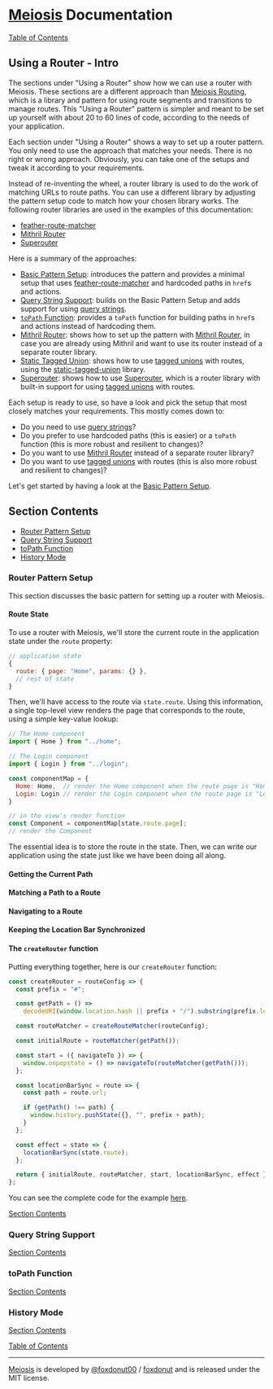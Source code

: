 # [Meiosis](https://meiosis.js.org) Documentation

[Table of Contents](toc.html)

## Using a Router - Intro

The sections under "Using a Router" show how we can use a router with Meiosis. These sections are a
different approach than [Meiosis Routing](routing.html), which is a library and pattern for using
route segments and transitions to manage routes. This "Using a Router" pattern is simpler and meant
to be set up yourself with about 20 to 60 lines of code, according to the needs of your application.

Each section under "Using a Router" shows a way to set up a router pattern. You only need to use the
approach that matches your needs. There is no right or wrong approach. Obviously, you can take one
of the setups and tweak it according to your requirements.

Instead of re-inventing the wheel, a router library is used to do the work of matching URLs to route
paths. You can use a different library by adjusting the pattern setup code to match how your chosen
library works. The following router libraries are used in the examples of this documentation:

- [feather-route-matcher](https://github.com/HenrikJoreteg/feather-route-matcher)
- [Mithril Router](https://mithril.js.org/route.html)
- [Superouter](https://gitlab.com/harth/superouter)

Here is a summary of the approaches:

- [Basic Pattern Setup](router-setup.html): introduces the pattern and provides a minimal setup that
  uses [feather-route-matcher](https://github.com/HenrikJoreteg/feather-route-matcher) and hardcoded
  paths in `href`s and actions.
- [Query String Support](router-query-string.html): builds on the Basic Pattern Setup and adds
  support for using [query strings](https://en.wikipedia.org/wiki/Query_string).
- [`toPath` Function](router-to-path.html): provides a `toPath` function for building paths in
  `href`s and actions instead of hardcoding them.
- [Mithril Router](router-mithril.html): shows how to set up the pattern with
  [Mithril Router](https://mithril.js.org/route.html), in case you are already using Mithril and
  want to use its router instead of a separate router library.
- [Static Tagged Union](router-static-tagged-union.html): shows how to use
  [tagged unions](https://en.wikipedia.org/wiki/Tagged_union) with routes, using the
  [static-tagged-union](https://github.com/foxdonut/static-tagged-union) library.
- [Superouter](router-superouter.html): shows how to use
  [Superouter](https://gitlab.com/harth/superouter), which is a router library with built-in support
  for using [tagged unions](https://en.wikipedia.org/wiki/Tagged_union) with routes.

Each setup is ready to use, so have a look and pick the setup that most closely matches your
requirements. This mostly comes down to:

- Do you need to use [query strings](https://en.wikipedia.org/wiki/Query_string)?
- Do you prefer to use hardcoded paths (this is easier) or a `toPath` function (this is more
  robust and resilient to changes)?
- Do you want to use [Mithril Router](https://mithril.js.org/route.html) instead of a separate
  router library?
- Do you want to use [tagged unions](https://en.wikipedia.org/wiki/Tagged_union) with routes (this
  is also more robust and resilient to changes)?

Let's get started by having a look at the [Basic Pattern Setup](router-setup.html).

<a name="section_contents"></a>
## Section Contents

- [Router Pattern Setup](#pattern_setup)
- [Query String Support](#query_string)
- [toPath Function](#to_path)
- [History Mode](#history_mode)

<a name="pattern_setup"></a>
### Router Pattern Setup

This section discusses the basic pattern for setting up a router with Meiosis.

#### Route State

To use a router with Meiosis, we'll store the current route in the application state under the
`route` property:

```javascript
// application state
{
  route: { page: "Home", params: {} },
  // rest of state
}
```

Then, we'll have access to the route via `state.route`. Using this information, a single top-level
view renders the page that corresponds to the route, using a simple key-value lookup:

```javascript
// The Home component
import { Home } from "../home";

// The Login component
import { Login } from "../login";

const componentMap = {
  Home: Home,  // render the Home component when the route page is "Home"
  Login: Login // render the Login component when the route page is "Login"
}

// in the view's render function
const Component = componentMap[state.route.page];
// render the Component
```

The essential idea is to store the route in the state. Then, we can write our application using the
state just like we have been doing all along.

#### Getting the Current Path

#### Matching a Path to a Route

#### Navigating to a Route

#### Keeping the Location Bar Synchronized

#### The `createRouter` function

Putting everything together, here is our `createRouter` function:

```javascript
const createRouter = routeConfig => {
  const prefix = "#";

  const getPath = () =>
    decodeURI(window.location.hash || prefix + "/").substring(prefix.length);

  const routeMatcher = createRouteMatcher(routeConfig);

  const initialRoute = routeMatcher(getPath());

  const start = ({ navigateTo }) => {
    window.onpopstate = () => navigateTo(routeMatcher(getPath()));
  };

  const locationBarSync = route => {
    const path = route.url;

    if (getPath() !== path) {
      window.history.pushState({}, "", prefix + path);
    }
  };

  const effect = state => {
    locationBarSync(state.route);
  };

  return { initialRoute, routeMatcher, start, locationBarSync, effect };
};
```

You can see the complete code for the example
[here](https://github.com/foxdonut/meiosis/tree/master/docs/code/router-setup/hash-mode/pattern-setup).

[Section Contents](#section_contents)

<a name="query_string"></a>
### Query String Support

[Section Contents](#section_contents)

<a name="to_path"></a>
### toPath Function

[Section Contents](#section_contents)

<a name="history_mode"></a>
### History Mode

[Section Contents](#section_contents)

[Table of Contents](toc.html)

-----

[Meiosis](https://meiosis.js.org) is developed by [@foxdonut00](http://twitter.com/foxdonut00) / [foxdonut](https://github.com/foxdonut) and is released under the MIT license.
